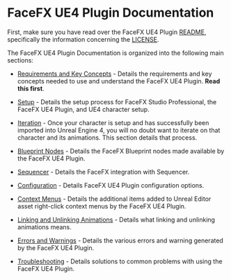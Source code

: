 FaceFX UE4 Plugin Documentation
===============================

First, make sure you have read over the FaceFX UE4 Plugin [README](../README.md), specifically the information concerning the [LICENSE](../LICENSE.md).

The FaceFX UE4 Plugin Documentation is organized into the following main sections:

+ [Requirements and Key Concepts](RequirementsAndKeyConcepts.md) - Details the requirements and key concepts needed to use and understand the FaceFX UE4 Plugin. **Read this first**.

+ [Setup](Setup.md) - Details the setup process for FaceFX Studio Professional, the FaceFX UE4 Plugin, and UE4 character setup.

+ [Iteration](Iteration.md) - Once your character is setup and has successfully been imported into Unreal Engine 4, you will no doubt want to iterate on that character and its animations. This section details that process.

+ [Blueprint Nodes](BlueprintNodes.md) - Details the FaceFX Blueprint nodes made available by the FaceFX UE4 Plugin.

+ [Sequencer](Sequencer.md) - Details the FaceFX integration with Sequencer.

+ [Configuration](Configuration.md) - Details FaceFX UE4 Plugin configuration options.

+ [Context Menus](ContextMenus.md) - Details the additional items added to Unreal Editor asset right-click context menus by the FaceFX UE4 Plugin.

+ [Linking and Unlinking Animations](LinkingAndUnlinkingAnimations.md) - Details what linking and unlinking animations means.

+ [Errors and Warnings](ErrorsAndWarnings.md) - Details the various errors and warning generated by the FaceFX UE4 Plugin.

+ [Troubleshooting](Troubleshooting.md) - Details solutions to common problems with using the FaceFX UE4 Plugin.
